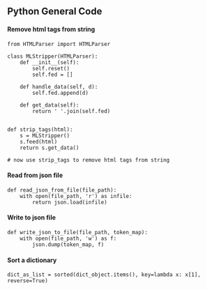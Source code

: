 ## Python General Code


#### Remove html tags from string

```
from HTMLParser import HTMLParser

class MLStripper(HTMLParser):
    def __init__(self):
        self.reset()
        self.fed = []

    def handle_data(self, d):
        self.fed.append(d)

    def get_data(self):
        return ' '.join(self.fed)


def strip_tags(html):
    s = MLStripper()
    s.feed(html)
    return s.get_data()

# now use strip_tags to remove html tags from string

```

#### Read from json file

```
def read_json_from_file(file_path):
    with open(file_path, 'r') as infile:
        return json.load(infile)
```

#### Write to json file

```
def write_json_to_file(file_path, token_map):
    with open(file_path, 'w') as f:
        json.dump(token_map, f)
```

#### Sort a dictionary

```
dict_as_list = sorted(dict_object.items(), key=lambda x: x[1], reverse=True)
```


